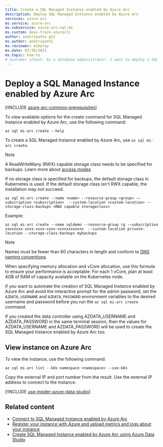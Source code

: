 ```yaml
---
title: Create a SQL Managed Instance enabled by Azure Arc
description: Deploy SQL Managed Instance enabled by Azure Arc
services: azure-arc
ms.service: azure-arc
ms.subservice: azure-arc-sql-mi
ms.custom: devx-track-azurecli
author: anatripathi-git
ms.author: anatripathi
ms.reviewer: mikeray
ms.date: 07/30/2021
ms.topic: how-to
# Customer intent: As a database administrator, I want to deploy a SQL Managed Instance using Azure Arc, so that I can manage my SQL databases in a consistent manner across hybrid cloud environments.
---
```


# Deploy a SQL Managed Instance enabled by Azure Arc

[!INCLUDE [azure-arc-common-prerequisites](./includes/azure-arc-common-prerequisites.md)]

To view available options for the create command for SQL Managed Instance enabled by Azure Arc, use the following command:

```azurecli
az sql mi-arc create --help
```

To create a SQL Managed Instance enabled by Azure Arc, use `az sql mi-arc create`.

> [!NOTE]
>  A ReadWriteMany (RWX) capable storage class needs to be specified for backups. Learn more about [access modes](https://kubernetes.io/docs/concepts/storage/persistent-volumes/#access-modes)

If no storage class is specified for backups, the default storage class in Kubernetes is used. If the default storage class isn't RWX capable, the installation may not succeed.

```azurecli
az sql mi-arc create --name <name> --resource-group <group> -–subscription <subscription>  --custom-location <custom-location> --storage-class-backups <RWX capable storageclass>
```

Example:

```azurecli
az sql mi-arc create --name sqldemo --resource-group rg -–subscription xxxxxxxx-xxxx-xxxx-xxxx-xxxxxxxxxxxx  --custom-location private-location --storage-class-backups mybackups
```

> [!NOTE]
>
> Names must be fewer than 60 characters in length and conform to [DNS naming conventions](https://kubernetes.io/docs/concepts/overview/working-with-objects/names/#rfc-1035-label-names).
>
> When specifying memory allocation and vCore allocation, use this formula to ensure your performance is acceptable: For each 1 vCore, plan at least 4GB of RAM of capacity available on the Kubernetes node.
>
> If you want to automate the creation of SQL Managed Instance enabled by Azure Arc and avoid the interactive prompt for the admin password, set the `AZDATA_USERNAME` and `AZDATA_PASSWORD` environment variables to the desired username and password before you run the `az sql mi-arc create` command.
>
> If you created the data controller using AZDATA_USERNAME and AZDATA_PASSWORD in the same terminal session, then the values for AZDATA_USERNAME and AZDATA_PASSWORD will be used to create the SQL Managed Instance enabled by Azure Arc too.
> 


## View instance on Azure Arc

To view the instance, use the following command:

```azurecli
az sql mi-arc list --k8s-namespace <namespace> --use-k8s
```

Copy the external IP and port number from the result. Use the external IP address to connect to the instance.

[!INCLUDE [use-insider-azure-data-studio](includes/use-insider-azure-data-studio.md)]

## Related content
- [Connect to SQL Managed Instance enabled by Azure Arc](connect-managed-instance.md)
- [Register your instance with Azure and upload metrics and logs about your instance](upload-metrics-and-logs-to-azure-monitor.md)
- [Create SQL Managed Instance enabled by Azure Arc using Azure Data Studio](create-sql-managed-instance-azure-data-studio.md)

